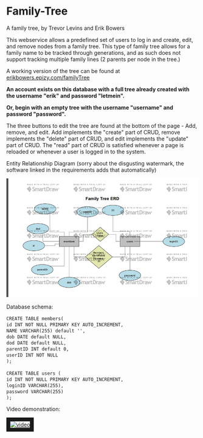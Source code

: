 # Family-Tree

A family tree, by Trevor Levins and Erik Bowers

This webservice allows a predefined set of users to log in and create, edit, and remove nodes from a family tree. This type of family tree allows for a family name to be tracked through generations, and as such does not support tracking multiple family lines (2 parents per node in the tree.)

A working version of the tree can be found at [erikbowers.epizy.com/familyTree](http://erikbowers.epizy.com/familyTree)

**An account exists on this database with a full tree already created with the username "erik" and password "letmein".**

**Or, begin with an empty tree with the username "username" and password "password".**

The three buttons to edit the tree are found at the bottom of the page - Add, remove, and edit. Add implements the "create" part of CRUD, remove implements the "delete" part of CRUD, and edit implements the "update" part of CRUD. The "read" part of CRUD is satisfied whenever a page is reloaded or whenever a user is logged in to the system.

Entity Relationship Diagram (sorry about the disgusting watermark, the software linked in the requirements adds that automatically)

![ERD](https://github.com/Trev-Lev/Family-Tree/blob/master/dev2/ERD.png "ERD Diagram")

Database schema:

    CREATE TABLE members(
    id INT NOT NULL PRIMARY KEY AUTO_INCREMENT,
    NAME VARCHAR(255) default '',
    dob DATE default NULL,
    dod DATE default NULL,
    parentID INT default 0,
    userID INT NOT NULL
    );

    CREATE TABLE users (
    id INT NOT NULL PRIMARY KEY AUTO_INCREMENT,
    loginID VARCHAR(255),
    password VARCHAR(255) 
    );
    

Video demonstration:

<a href="http://www.youtube.com/watch?feature=player_embedded&v=Yp-Q-3MHyY0
" target="_blank"><img src="http://img.youtube.com/vi/Yp-Q-3MHyY0/0.jpg" 
alt="video" width="240" height="180" border="10" /></a>

